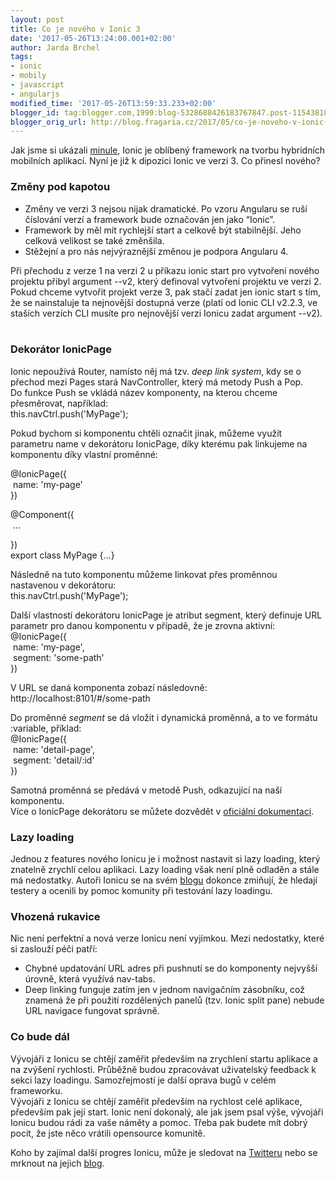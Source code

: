 ```yaml
---
layout: post
title: Co je nového v Ionic 3
date: '2017-05-26T13:24:00.001+02:00'
author: Jarda Brchel
tags:
- ionic
- mobily
- javascript
- angularjs
modified_time: '2017-05-26T13:59:33.233+02:00'
blogger_id: tag:blogger.com,1999:blog-5328688426183767847.post-1154381845397780530
blogger_orig_url: http://blog.fragaria.cz/2017/05/co-je-noveho-v-ionic-3_26.html
---
```


Jak jsme si ukázali
[minule](http://blog.fragaria.cz/2017/03/vytvorte-si-appku-v-angularu.html),
Ionic je oblíbený framework na tvorbu hybridních mobilních aplikací.
Nyní je již k dipozici Ionic ve verzi 3. Co přinesl nového?  
  
<span id="more"></span>

### Změny pod kapotou

  - Změny ve verzi 3 nejsou nijak dramatické. Po vzoru Angularu se ruší
    číslování verzí a framework bude označován jen jako “Ionic”.
  - Framework by měl mít rychlejší start a celkově být stabilnější. Jeho
    celková velikost se také změnšila.
  - Stěžejní a pro nás nejvýraznější změnou je podpora Angularu 4.

Při přechodu z verze 1 na verzi 2 u příkazu ionic start pro vytvoření
nového projektu přibyl argument --v2, který definoval vytvoření projektu
ve verzi 2. Pokud chceme vytvořit projekt verze 3, pak stačí zadat jen
ionic start s tím, že se nainstaluje ta nejnovější dostupná verze (platí
od Ionic CLI v2.2.3, ve staších verzích CLI musíte pro nejnovější verzi
Ionicu zadat argument --v2).  
   

### Dekorátor IonicPage

Ionic nepoužívá Router, namísto něj má tzv. *deep link system*, kdy se o
přechod mezi Pages stará NavController, který má metody Push a Pop.  
Do funkce Push se vkládá název komponenty, na kterou chceme přesměrovat,
například:  
this.navCtrl.push('MyPage');  
  
Pokud bychom si komponentu chtěli označit jinak, můžeme využít parametru
name v dekorátoru IonicPage, díky kterému pak linkujeme na komponentu
díky vlastní proměnné:   

@IonicPage({  
 name: 'my-page'  
})

@Component({  
 ...

})  
export class MyPage {...}  
  
Následně na tuto komponentu můžeme linkovat přes proměnnou nastavenou v
dekorátoru:  
this.navCtrl.push('MyPage');  
  
Další vlastností dekorátoru IonicPage je atribut segment, který definuje
URL parametr pro danou komponentu v případě, že je zrovna aktivní:  
@IonicPage({  
 name: 'my-page',  
 segment: 'some-path'  
})  
  
V URL se daná komponenta zobazí následovně:  
http://localhost:8101/\#/some-path  
  
Do proměnné *segment* se dá vložit i dynamická proměnná, a to ve formátu
:variable, příklad:  
@IonicPage({  
 name: 'detail-page',  
 segment: 'detail/:id'  
})  
  
Samotná proměnná se předává v metodě Push, odkazující na naší
komponentu.  
Více o IonicPage dekorátoru se můžete dozvědět v [oficiální
dokumentaci](http://ionicframework.com/docs/api/navigation/IonicPage/).  
  

### Lazy loading

Jednou z features nového Ionicu je i možnost nastavit si lazy loading,
který znatelně zrychlí celou aplikaci. Lazy loading však není plně
odladěn a stále má nedostatky. Autoři Ionicu se na svém
[blogu](https://blog.ionic.io/ionic-3-0-has-arrived/) dokonce zmiňují,
že hledají testery a ocenili by pomoc komunity při testování lazy
loadingu.  
  

### Vhozená rukavice

Nic není perfektní a nová verze Ionicu není vyjímkou. Mezi nedostatky,
které si zaslouží péči patří:  

  - Chybné updatování URL adres při pushnutí se do komponenty nejvyšší
    úrovně, která využívá nav-tabs.
  - Deep linking funguje zatím jen v jednom navigačním zásobníku, což
    znamená že při použití rozdělených panelů (tzv. Ionic split pane)
    nebude URL navigace fungovat správně.

  

### Co bude dál

Vývojáři z Ionicu se chtějí zaměřit především na zrychlení startu
aplikace a na zvýšení rychlosti. Průběžně budou zpracovávat uživatelský
feedback k sekci lazy loadingu. Samozřejmostí je další oprava bugů v
celém frameworku.  
Vývojáři z Ionicu se chtějí zaměřit především na rychlost celé aplikace,
především pak její start. Ionic není dokonalý, ale jak jsem psal výše,
vývojáři Ionicu budou rádi za vaše náměty a pomoc. Třeba pak budete mít
dobrý pocit, že jste něco vrátili opensource komunitě.  
  
Koho by zajímal další progres Ionicu, může je sledovat na
[Twitteru](https://twitter.com/ionicframework) nebo se mrknout na jejich
[blog](https://blog.ionic.io/).
